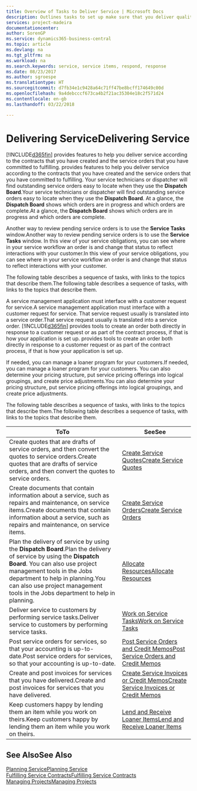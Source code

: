 ```yaml
---
title: Overview of Tasks to Deliver Service | Microsoft Docs
description: Outlines tasks to set up make sure that you deliver quality service and live up to agreements with customers.
services: project-madeira
documentationcenter: 
author: SorenGP
ms.service: dynamics365-business-central
ms.topic: article
ms.devlang: na
ms.tgt_pltfrm: na
ms.workload: na
ms.search.keywords: service, service items, respond, response
ms.date: 08/23/2017
ms.author: sgroespe
ms.translationtype: HT
ms.sourcegitcommit: d7fb34e1c9428a64c71ff47be8bcff174649c00d
ms.openlocfilehash: 9a4debcccf673ca4b2f21ac35304e18c2f571d24
ms.contentlocale: en-gb
ms.lasthandoff: 03/22/2018

---
```

# <a name="delivering-service"></a><span data-ttu-id="318ee-103">Delivering Service</span><span class="sxs-lookup"><span data-stu-id="318ee-103">Delivering Service</span></span>
[!INCLUDE[d365fin](includes/d365fin_md.md)]<span data-ttu-id="318ee-104"> provides features to help you deliver service according to the contracts that you have created and the service orders that you have committed to fulfilling.</span><span class="sxs-lookup"><span data-stu-id="318ee-104"> provides features to help you deliver service according to the contracts that you have created and the service orders that you have committed to fulfilling.</span></span> <span data-ttu-id="318ee-105">Your service technicians or dispatcher will find outstanding service orders easy to locate when they use the **Dispatch Board**.</span><span class="sxs-lookup"><span data-stu-id="318ee-105">Your service technicians or dispatcher will find outstanding service orders easy to locate when they use the **Dispatch Board**.</span></span> <span data-ttu-id="318ee-106">At a glance, the **Dispatch Board** shows which orders are in progress and which orders are complete.</span><span class="sxs-lookup"><span data-stu-id="318ee-106">At a glance, the **Dispatch Board** shows which orders are in progress and which orders are complete.</span></span>  
  
<span data-ttu-id="318ee-107">Another way to review pending service orders is to use the **Service Tasks** window.</span><span class="sxs-lookup"><span data-stu-id="318ee-107">Another way to review pending service orders is to use the **Service Tasks** window.</span></span> <span data-ttu-id="318ee-108">In this view of your service obligations, you can see where in your service workflow an order is and change that status to reflect interactions with your customer.</span><span class="sxs-lookup"><span data-stu-id="318ee-108">In this view of your service obligations, you can see where in your service workflow an order is and change that status to reflect interactions with your customer.</span></span>  
  
<span data-ttu-id="318ee-109">The following table describes a sequence of tasks, with links to the topics that describe them.</span><span class="sxs-lookup"><span data-stu-id="318ee-109">The following table describes a sequence of tasks, with links to the topics that describe them.</span></span>   

<span data-ttu-id="318ee-110">A service management application must interface with a customer request for service.</span><span class="sxs-lookup"><span data-stu-id="318ee-110">A service management application must interface with a customer request for service.</span></span> <span data-ttu-id="318ee-111">That service request usually is translated into a service order.</span><span class="sxs-lookup"><span data-stu-id="318ee-111">That service request usually is translated into a service order.</span></span> [!INCLUDE[d365fin](includes/d365fin_md.md)]<span data-ttu-id="318ee-112"> provides tools to create an order both directly in response to a customer request or as part of the contract process, if that is how your application is set up.</span><span class="sxs-lookup"><span data-stu-id="318ee-112"> provides tools to create an order both directly in response to a customer request or as part of the contract process, if that is how your application is set up.</span></span>  
  
<span data-ttu-id="318ee-113">If needed, you can manage a loaner program for your customers.</span><span class="sxs-lookup"><span data-stu-id="318ee-113">If needed, you can manage a loaner program for your customers.</span></span> <span data-ttu-id="318ee-114">You can also determine your pricing structure, put service pricing offerings into logical groupings, and create price adjustments.</span><span class="sxs-lookup"><span data-stu-id="318ee-114">You can also determine your pricing structure, put service pricing offerings into logical groupings, and create price adjustments.</span></span>  
  
<span data-ttu-id="318ee-115">The following table describes a sequence of tasks, with links to the topics that describe them.</span><span class="sxs-lookup"><span data-stu-id="318ee-115">The following table describes a sequence of tasks, with links to the topics that describe them.</span></span>   
  
|<span data-ttu-id="318ee-116">**To**</span><span class="sxs-lookup"><span data-stu-id="318ee-116">**To**</span></span>|<span data-ttu-id="318ee-117">**See**</span><span class="sxs-lookup"><span data-stu-id="318ee-117">**See**</span></span>|  
|------------|-------------|  
|<span data-ttu-id="318ee-118">Create quotes that are drafts of service orders, and then convert the quotes to service orders.</span><span class="sxs-lookup"><span data-stu-id="318ee-118">Create quotes that are drafts of service orders, and then convert the quotes to service orders.</span></span>|[<span data-ttu-id="318ee-119">Create Service Quotes</span><span class="sxs-lookup"><span data-stu-id="318ee-119">Create Service Quotes</span></span>](service-how-to-create-service-quotes.md)|
|<span data-ttu-id="318ee-120">Create documents that contain information about a service, such as repairs and maintenance, on service items.</span><span class="sxs-lookup"><span data-stu-id="318ee-120">Create documents that contain information about a service, such as repairs and maintenance, on service items.</span></span>|[<span data-ttu-id="318ee-121">Create Service Orders</span><span class="sxs-lookup"><span data-stu-id="318ee-121">Create Service Orders</span></span>](service-how-to-create-service-orders.md)|
|<span data-ttu-id="318ee-122">Plan the delivery of service by using the **Dispatch Board**.</span><span class="sxs-lookup"><span data-stu-id="318ee-122">Plan the delivery of service by using the **Dispatch Board**.</span></span> <span data-ttu-id="318ee-123">You can also use project management tools in the Jobs department to help in planning.</span><span class="sxs-lookup"><span data-stu-id="318ee-123">You can also use project management tools in the Jobs department to help in planning.</span></span>|[<span data-ttu-id="318ee-124">Allocate Resources</span><span class="sxs-lookup"><span data-stu-id="318ee-124">Allocate Resources</span></span>](service-how-to-allocate-resources.md)|  
|<span data-ttu-id="318ee-125">Deliver service to customers by performing service tasks.</span><span class="sxs-lookup"><span data-stu-id="318ee-125">Deliver service to customers by performing service tasks.</span></span>|[<span data-ttu-id="318ee-126">Work on Service Tasks</span><span class="sxs-lookup"><span data-stu-id="318ee-126">Work on Service Tasks</span></span>](service-how-to-work-on-service-tasks.md)|  
|<span data-ttu-id="318ee-127">Post service orders for services, so that your accounting is up-to-date.</span><span class="sxs-lookup"><span data-stu-id="318ee-127">Post service orders for services, so that your accounting is up-to-date.</span></span>|[<span data-ttu-id="318ee-128">Post Service Orders and Credit Memos</span><span class="sxs-lookup"><span data-stu-id="318ee-128">Post Service Orders and Credit Memos</span></span>](service-how-to-post-service-orders.md)|  
|<span data-ttu-id="318ee-129">Create and post invoices for services that you have delivered.</span><span class="sxs-lookup"><span data-stu-id="318ee-129">Create and post invoices for services that you have delivered.</span></span>|[<span data-ttu-id="318ee-130">Create Service Invoices or Credit Memos</span><span class="sxs-lookup"><span data-stu-id="318ee-130">Create Service Invoices or Credit Memos</span></span>](service-how-create-invoices.md)|  
|<span data-ttu-id="318ee-131">Keep customers happy by lending them an item while you work on theirs.</span><span class="sxs-lookup"><span data-stu-id="318ee-131">Keep customers happy by lending them an item while you work on theirs.</span></span>| [<span data-ttu-id="318ee-132">Lend and Receive Loaner Items</span><span class="sxs-lookup"><span data-stu-id="318ee-132">Lend and Receive Loaner Items</span></span>](service-how-to-lend-receive-loaners.md)|
  
## <a name="see-also"></a><span data-ttu-id="318ee-133">See Also</span><span class="sxs-lookup"><span data-stu-id="318ee-133">See Also</span></span>  
[<span data-ttu-id="318ee-134">Planning Service</span><span class="sxs-lookup"><span data-stu-id="318ee-134">Planning Service</span></span>](service-plan-service.md)  
[<span data-ttu-id="318ee-135">Fulfilling Service Contracts</span><span class="sxs-lookup"><span data-stu-id="318ee-135">Fulfilling Service Contracts</span></span>](service-fulfill-service-contracts.md)  
[<span data-ttu-id="318ee-136">Managing Projects</span><span class="sxs-lookup"><span data-stu-id="318ee-136">Managing Projects</span></span>](projects-manage-projects.md)  

